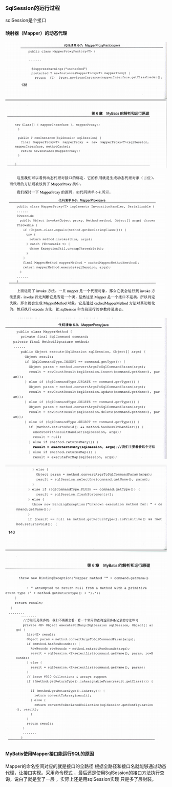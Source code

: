 ### SqlSession的运行过程

sqlSession是个接口

#### 映射器（Mapper）的动态代理

![image-20200930161603938](assets/image-20200930161603938.png)



![image-20200930161928621](assets/image-20200930161928621.png)

![image-20200930162255469](assets/image-20200930162255469.png)

![image-20200930162311955](assets/image-20200930162311955.png)![image-20200930162333636](assets/image-20200930162333636.png)

#### MyBatis使用Mapper接口能运行SQL的原因

Mapper的命名空间对应的就是接口的全路径 根据全路径和接口名就能够通过动态代理，让接口实现。采用命令模式 ，最后还是使用SqlSession的接口方法执行查询，说白了就是套了一层 ，实际上还是用sqlSession实现 只是多了层封装。

